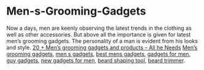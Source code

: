 # Men-s-Grooming-Gadgets
Now a days, men are keenly observing the latest trends in the clothing as well as other accessories. But above all the importance is given for latest men’s grooming gadgets.  The personality of a man is evident from his looks and style.
[20 + Men’s grooming gadgets and products – All he Needs](https://maccablo.com/top-mens-grooming-gadgets-and-products/)
[Men’s grooming gadgets](https://maccablo.com/top-mens-grooming-gadgets-and-products/),
[men s gadgets](https://maccablo.com/top-mens-grooming-gadgets-and-products/),
[best mens gadgets](https://maccablo.com/top-mens-grooming-gadgets-and-products/),
[gadgets for men](https://maccablo.com/top-mens-grooming-gadgets-and-products/),
[guy gadgets](https://maccablo.com/top-mens-grooming-gadgets-and-products/),
[new gadgets for men](https://maccablo.com/top-mens-grooming-gadgets-and-products/),
[beard shaping tool](https://maccablo.com/top-mens-grooming-gadgets-and-products/),
[beard trimmer](https://maccablo.com/top-mens-grooming-gadgets-and-products/).
